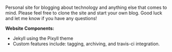 Personal site for blogging about technology and anything else that comes to mind. Please feel free to clone the site and start your own blog. Good luck and let me know if you have any questions! 

**Website Components:**

* Jekyll using the Pixyll theme
* Custom features include: tagging, archiving, and travis-ci integration. 
